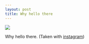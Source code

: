 ```yaml
---
layout: post
title: Why hello there 
---
```


<a href="http://instagr.am/p/CrKuz/"><img src="/tumblr_files/tumblr_livnlmS9cJ1qzoid4o1_500.jpg"/></a><br/><p>Why hello there. (Taken with <a href="http://instagr.am">instagram</a>)</p>
